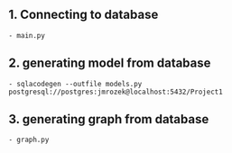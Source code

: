  ## 1. Connecting to database
    - main.py

 ## 2. generating model from database
    - sqlacodegen --outfile models.py postgresql://postgres:jmrozek@localhost:5432/Project1

 ## 3. generating graph from database
    - graph.py

